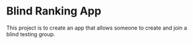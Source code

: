 # Blind Ranking App

This project is to create an app that allows someone to create and join a blind testing group.
